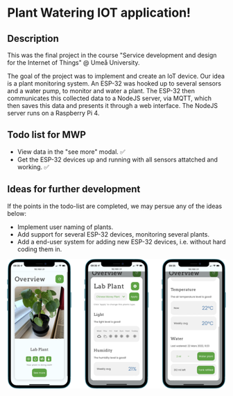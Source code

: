 # Plant Watering IOT application!

## Description

This was the final project in the course "Service development and design for the Internet of Things" @ Umeå University.

The goal of the project was to implement and create an IoT device. Our idea is a plant monitoring system. An ESP-32 was hooked up to several sensors and a water pump, to monitor and water a plant. The ESP-32 then communicates this collected data to a NodeJS server, via MQTT, which then saves this data and presents it through a web interface. The NodeJS server runs on a Raspberry Pi 4.

## Todo list for MWP

-   View data in the "see more" modal. ✅
-   Get the ESP-32 devices up and running with all sensors attatched and working. ✅

## Ideas for further development

If the points in the todo-list are completed, we may persue any of the ideas below:

-   Implement user naming of plants.
-   Add support for several ESP-32 devices, monitoring several plants.
-   Add a end-user system for adding new ESP-32 devices, i.e. without hard coding them in.

![Banner img](./public/readme_img.png)
